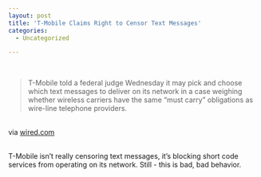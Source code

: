 ```yaml
---
layout: post
title: 'T-Mobile Claims Right to Censor Text Messages'
categories:
  - Uncategorized

---
```


<div class="posterous_bookmarklet_entry"><br /><blockquote class="posterous_medium_quote">T-Mobile told a federal judge Wednesday it may pick and choose which text messages to deliver on its network in a case weighing whether wireless carriers have the same “must carry” obligations as wire-line telephone providers.</blockquote><br /><div class="posterous_quote_citation">via <a href="http://www.wired.com/threatlevel/2010/09/text-message-censorship/">wired.com</a></div><br /><p>T-Mobile isn&#8217;t really censoring text messages, it&#8217;s blocking short code services from operating on its network. Still - this is bad, bad behavior.</p><br /></div><div class="blogger-post-footer"><img width="1" height="1" src="https://blogger.googleusercontent.com/tracker/8920950033468593796-3724519934151156009?l=openmobile.blogspot.com" alt="" /></div>
